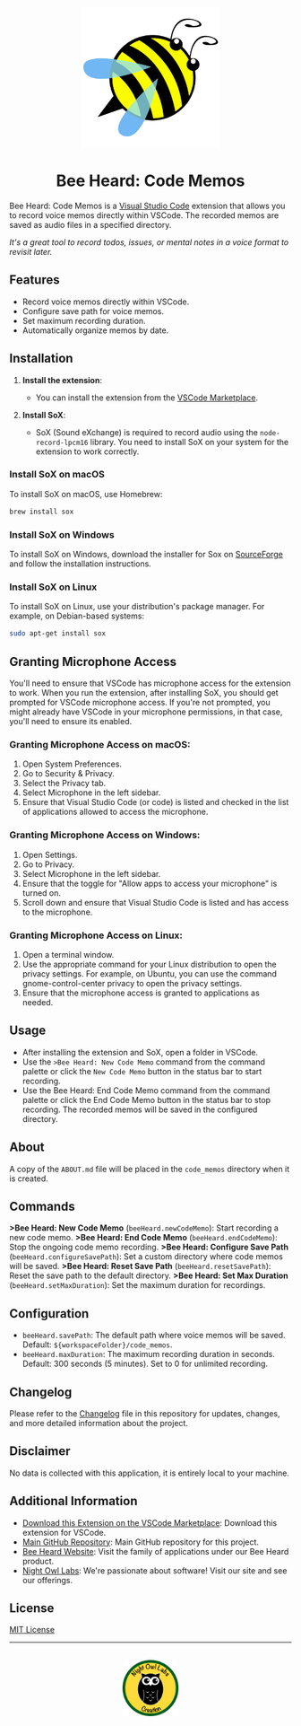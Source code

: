 <div align="center">
    <a href="https://beeheard.com" target="_blank">
        <img src="./docs/images/icon.png" width="250" height="250"/>
    </a>
</div>
<h1 align="center">Bee Heard: Code Memos</h1>

Bee Heard: Code Memos is a <a href="https://code.visualstudio.com/" target="_blank">Visual Studio Code</a> extension that allows you to record voice memos directly within VSCode. The recorded memos are saved as audio files in a specified directory. 

_It's a great tool to record todos, issues, or mental notes in a voice format to revisit later._

## Features

- Record voice memos directly within VSCode.
- Configure save path for voice memos.
- Set maximum recording duration.
- Automatically organize memos by date.

## Installation

1. **Install the extension**:
    - You can install the extension from the [VSCode Marketplace](https://marketplace.visualstudio.com/).

2. **Install SoX**:
    - SoX (Sound eXchange) is required to record audio using the `node-record-lpcm16` library. You need to install SoX on your system for the extension to work correctly.

### Install SoX on macOS

To install SoX on macOS, use Homebrew:
```sh
brew install sox
```

### Install SoX on Windows

To install SoX on Windows, download the installer for Sox on [SourceForge](https://sourceforge.net/projects/sox/) and follow the installation instructions.

### Install SoX on Linux

To install SoX on Linux, use your distribution's package manager. For example, on Debian-based systems:
```sh
sudo apt-get install sox
```

## Granting Microphone Access

You'll need to ensure that VSCode has microphone access for the extension to work.
When you run the extension, after installing SoX, you should get prompted for VSCode microphone access.
If you're not prompted, you might already have VSCode in your microphone permissions, in that case, you'll need to ensure its enabled.

### Granting Microphone Access on macOS:

1. Open System Preferences.
2. Go to Security & Privacy.
3. Select the Privacy tab.
4. Select Microphone in the left sidebar.
5. Ensure that Visual Studio Code (or code) is listed and checked in the list of applications allowed to access the microphone.

### Granting Microphone Access on Windows:

1. Open Settings.
2. Go to Privacy.
3. Select Microphone in the left sidebar.
5. Ensure that the toggle for "Allow apps to access your microphone" is turned on.
6. Scroll down and ensure that Visual Studio Code is listed and has access to the microphone.

### Granting Microphone Access on Linux:

1. Open a terminal window.
2. Use the appropriate command for your Linux distribution to open the privacy settings. For example, on Ubuntu, you can use the command gnome-control-center privacy to open the privacy settings.
3. Ensure that the microphone access is granted to applications as needed.

## Usage

* After installing the extension and SoX, open a folder in VSCode.
* Use the ``>Bee Heard: New Code Memo`` command from the command palette or click the ``New Code Memo`` button in the status bar to start recording.
* Use the Bee Heard: End Code Memo command from the command palette or click the End Code Memo button in the status bar to stop recording.
The recorded memos will be saved in the configured directory.

## About

A copy of the `ABOUT.md` file will be placed in the `code_memos` directory when it is created.

## Commands

**>Bee Heard: New Code Memo** (`beeHeard.newCodeMemo`): Start recording a new code memo.
**>Bee Heard: End Code Memo** (`beeHeard.endCodeMemo`): Stop the ongoing code memo recording.
**>Bee Heard: Configure Save Path** (`beeHeard.configureSavePath`): Set a custom directory where code memos will be saved.
**>Bee Heard: Reset Save Path** (`beeHeard.resetSavePath`): Reset the save path to the default directory.
**>Bee Heard: Set Max Duration** (`beeHeard.setMaxDuration`): Set the maximum duration for recordings.

## Configuration

- `beeHeard.savePath`: The default path where voice memos will be saved. Default: `${workspaceFolder}/code_memos`.
- `beeHeard.maxDuration`: The maximum recording duration in seconds. Default: 300 seconds (5 minutes). Set to 0 for unlimited recording.

## Changelog

Please refer to the [Changelog](.github/CHANGELOG.md) file in this repository for updates, changes, and more detailed information about the project.

## Disclaimer

No data is collected with this application, it is entirely local to your machine.

## Additional Information

- [Download this Extension on the VSCode Marketplace](https://marketplace.visualstudio.com/items?itemName=NightOwlLabs.Bee-Heard): Download this extension for VSCode.
- [Main GitHub Repository](https://github.com/Night-Owl-Labs/Bee-Heard-Code-Memos): Main GitHub repository for this project.
- [Bee Heard Website](https://beeheard.com): Visit the family of applications under our Bee Heard product.
- [Night Owl Labs](https://nightowllabs.io): We're passionate about software! Visit our site and see our offerings.

## License

[MIT License](./LICENSE)

---------------

<br />
<div align="center">
    <a href="https://nightowllabs.io" target="_blank">
        <img src="./docs/images/footer.png" width="100" height="100"/>
    </a>
</div>